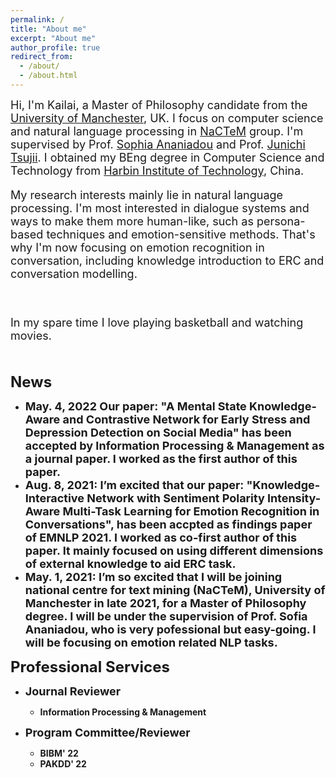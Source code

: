 ```yaml
---
permalink: /
title: "About me"
excerpt: "About me"
author_profile: true
redirect_from: 
  - /about/
  - /about.html
---
```


<font size=4>Hi, I'm Kailai, a Master of Philosophy candidate from the <a href="https://www.manchester.ac.uk/">University of Manchester</a>, UK. I focus on computer science and natural language processing in <a href="http://nactem.ac.uk/">NaCTeM</a> group. I'm supervised by Prof. <a href="https://www.research.manchester.ac.uk/portal/sophia.ananiadou.html">Sophia Ananiadou</a> and Prof. <a href="http://www.nactem.ac.uk/profile.php?member=jtsujii">Junichi Tsujii</a>. I obtained my BEng degree in Computer Science and Technology from <a href="http://en.hit.edu.cn/">Harbin Institute of Technology</a>, China.<br/>

<p>My research interests mainly lie in natural language processing. I'm most interested in dialogue systems and ways to make them more human-like, such as persona-based techniques and emotion-sensitive methods. That's why I'm now focusing on emotion recognition in conversation, including knowledge introduction to ERC and conversation modelling.</p><br/>

<p>In my spare time I love playing basketball and watching movies.</p></font><br/>

<b><font size=5>News</font>

* <font size=4><b>May. 4, 2022</b> Our paper: "A Mental State Knowledge-Aware and Contrastive Network for Early Stress and Depression Detection 
  on Social Media" has been accepted by Information Processing & Management as a journal paper. I worked as the first author of this paper.</font>
* <font size=4><b>Aug. 8, 2021</b>: I’m excited that our paper: "Knowledge-Interactive Network with Sentiment Polarity Intensity-Aware Multi-Task 
  Learning for Emotion Recognition in Conversations", has been accpted as findings paper of EMNLP 2021. I worked as co-first author of this paper. 
  It mainly focused on using different dimensions of external knowledge to aid ERC task.</font>
* <font size=4><b>May. 1, 2021</b>: I’m so excited that I will be joining national centre for text mining (NaCTeM), University of Manchester in late
  2021, for a Master of Philosophy degree. I will be under the supervision of Prof. Sofia Ananiadou, who is very pofessional but easy-going. I will 
  be focusing on emotion related NLP tasks.</font>
 
<b><font size=5>Professional Services</font>

* <b><font size=4>Journal Reviewer</font>
  * Information Processing & Management

* <b><font size=4>Program Committee/Reviewer</font>
  * BIBM' 22
  * PAKDD' 22
